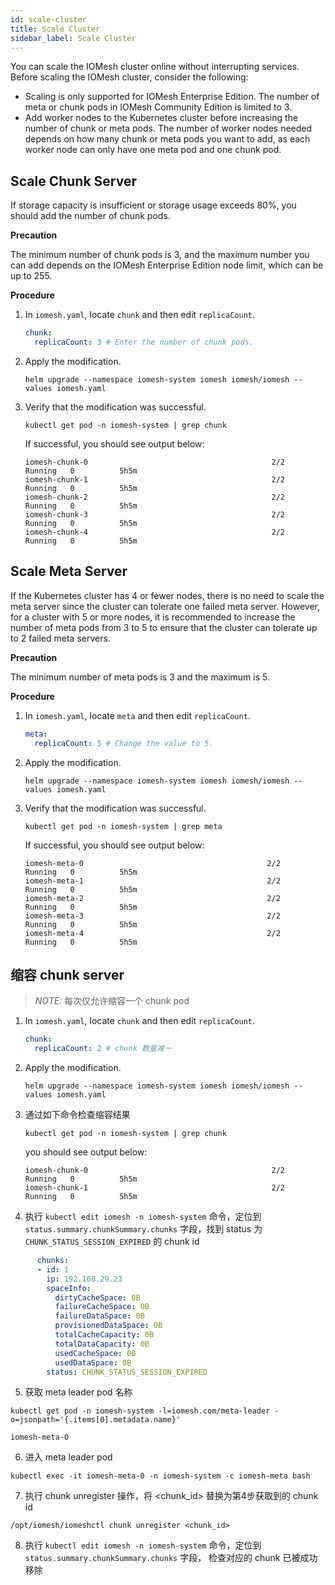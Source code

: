 ```yaml
---
id: scale-cluster
title: Scale Cluster
sidebar_label: Scale Cluster
---
```


You can scale the IOMesh cluster online without interrupting services. Before scaling the IOMesh cluster, consider the following:

- Scaling is only supported for IOMesh Enterprise Edition. The number of meta or chunk pods in IOMesh Community Edition is limited to 3.
- Add worker nodes to the Kubernetes cluster before increasing the number of chunk or meta pods. The number of worker nodes needed depends on how many chunk or meta pods you want to add, as each worker node can only have one meta pod and one chunk pod.

## Scale Chunk Server

If storage capacity is insufficient or storage usage exceeds 80%, you should add the number of chunk pods. 

**Precaution**

The minimum number of chunk pods is 3, and the maximum number you can add depends on the IOMesh Enterprise Edition node limit, which can be up to 255.

**Procedure**

1. In `iomesh.yaml`, locate `chunk` and then edit `replicaCount`. 
    ```yaml
    chunk:
      replicaCount: 3 # Enter the number of chunk pods.
    ```
2. Apply the modification.
    
    ```shell
    helm upgrade --namespace iomesh-system iomesh iomesh/iomesh --values iomesh.yaml
    ```
3. Verify that the modification was successful.
    
    ```shell
    kubectl get pod -n iomesh-system | grep chunk
    ```   
   
   If successful, you should see output below:
    ```output
    iomesh-chunk-0                                         2/2     Running   0          5h5m
    iomesh-chunk-1                                         2/2     Running   0          5h5m
    iomesh-chunk-2                                         2/2     Running   0          5h5m
    iomesh-chunk-3                                         2/2     Running   0          5h5m
    iomesh-chunk-4                                         2/2     Running   0          5h5m
    ```

## Scale Meta Server

If the Kubernetes cluster has 4 or fewer nodes, there is no need to scale the meta server since the cluster can tolerate one failed meta server. However, for a cluster with 5 or more nodes, it is recommended to increase the number of meta pods from 3 to 5 to ensure that the cluster can tolerate up to 2 failed meta servers.

**Precaution**

The minimum number of meta pods is 3 and the maximum is 5.

**Procedure**

1. In `iomesh.yaml`, locate `meta` and then edit `replicaCount`. 

    ```yaml
    meta:
      replicaCount: 5 # Change the value to 5.
    ```
2. Apply the modification.
    ```shell
    helm upgrade --namespace iomesh-system iomesh iomesh/iomesh --values iomesh.yaml
    ```
3. Verify that the modification was successful.

    ```shell
    kubectl get pod -n iomesh-system | grep meta
    ```

    If successful, you should see output below:
    ```output
    iomesh-meta-0                                         2/2     Running   0          5h5m
    iomesh-meta-1                                         2/2     Running   0          5h5m
    iomesh-meta-2                                         2/2     Running   0          5h5m
    iomesh-meta-3                                         2/2     Running   0          5h5m
    iomesh-meta-4                                         2/2     Running   0          5h5m
    ```

## 缩容 chunk server

> _NOTE:_
> 每次仅允许缩容一个 chunk pod

1. In `iomesh.yaml`, locate `chunk` and then edit `replicaCount`. 
    ```yaml
    chunk:
      replicaCount: 2 # chunk 数量减一
    ```
2. Apply the modification.
    
    ```shell
    helm upgrade --namespace iomesh-system iomesh iomesh/iomesh --values iomesh.yaml
    ```
3. 通过如下命令检查缩容结果
    
    ```shell
    kubectl get pod -n iomesh-system | grep chunk
    ```   
    you should see output below:
    ```output
    iomesh-chunk-0                                         2/2     Running   0          5h5m
    iomesh-chunk-1                                         2/2     Running   0          5h5m
    ```
4. 执行 `kubectl edit iomesh -n iomesh-system` 命令，定位到 `status.summary.chunkSummary.chunks` 字段，找到 status 为 `CHUNK_STATUS_SESSION_EXPIRED` 的 chunk id
```yaml
      chunks:
      - id: 1
        ip: 192.168.29.23
        spaceInfo:
          dirtyCacheSpace: 0B
          failureCacheSpace: 0B
          failureDataSpace: 0B
          provisionedDataSpace: 0B
          totalCacheCapacity: 0B
          totalDataCapacity: 0B
          usedCacheSpace: 0B
          usedDataSpace: 0B
        status: CHUNK_STATUS_SESSION_EXPIRED
```

5. 获取 meta leader pod 名称
```shell
kubectl get pod -n iomesh-system -l=iomesh.com/meta-leader -o=jsonpath='{.items[0].metadata.name}'
```
```output
iomesh-meta-0
```

6. 进入 meta leader pod
```shell
kubectl exec -it iomesh-meta-0 -n iomesh-system -c iomesh-meta bash
```

7. 执行 chunk unregister 操作，将 <chunk_id> 替换为第4步获取到的 chunk id
```
/opt/iomesh/iomeshctl chunk unregister <chunk_id>
```

8. 执行 `kubectl edit iomesh -n iomesh-system` 命令，定位到 `status.summary.chunkSummary.chunks` 字段，
检查对应的 chunk 已被成功移除
